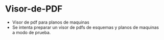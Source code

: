 # Visor-de-PDF
- Visor de pdf para planos de maquinas
- Se intenta preparar un visor de pdfs de esquemas y planos de maquinas a modo de prueba. 
